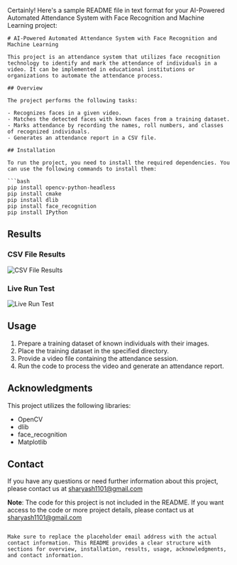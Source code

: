Certainly! Here's a sample README file in text format for your AI-Powered Automated Attendance System with Face Recognition and Machine Learning project:

```plaintext
# AI-Powered Automated Attendance System with Face Recognition and Machine Learning

This project is an attendance system that utilizes face recognition technology to identify and mark the attendance of individuals in a video. It can be implemented in educational institutions or organizations to automate the attendance process.

## Overview

The project performs the following tasks:

- Recognizes faces in a given video.
- Matches the detected faces with known faces from a training dataset.
- Marks attendance by recording the names, roll numbers, and classes of recognized individuals.
- Generates an attendance report in a CSV file.

## Installation

To run the project, you need to install the required dependencies. You can use the following commands to install them:

```bash
pip install opencv-python-headless
pip install cmake
pip install dlib
pip install face_recognition
pip install IPython
```

## Results

### CSV File Results
![CSV File Results](https://github.com/Yashsharma009/AI-Powered-Automated-Attendance-System-with-Face-Recognition-and-Machine-Learning/assets/116294789/13a42039-9283-40fd-9df5-51e596f128a3)

### Live Run Test
![Live Run Test](https://github.com/Yashsharma009/AI-Powered-Automated-Attendance-System-with-Face-Recognition-and-Machine-Learning/assets/116294789/a70a5f0d-4010-4109-a7c1-99907c18d632)

## Usage

1. Prepare a training dataset of known individuals with their images.
2. Place the training dataset in the specified directory.
3. Provide a video file containing the attendance session.
4. Run the code to process the video and generate an attendance report.

## Acknowledgments

This project utilizes the following libraries:

- OpenCV
- dlib
- face_recognition
- Matplotlib

## Contact

If you have any questions or need further information about this project, please contact us at sharyash1101@gmail.com

**Note**: The code for this project is not included in the README. If you want access to the code or more project details, please contact us at sharyash1101@gmail.com
```

Make sure to replace the placeholder email address with the actual contact information. This README provides a clear structure with sections for overview, installation, results, usage, acknowledgments, and contact information.
